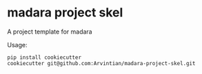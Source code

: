 # madara project skel

A project template for madara

Usage:

```
pip install cookiecutter
cookiecutter git@github.com:Arvintian/madara-project-skel.git
```